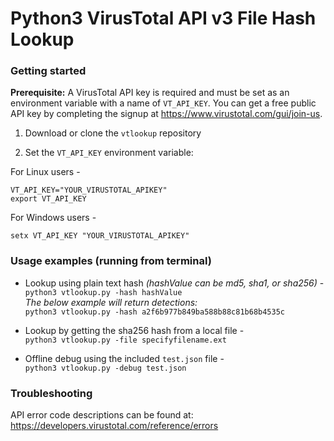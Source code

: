 # Python3 VirusTotal API v3 File Hash Lookup

### Getting started  

**Prerequisite:** A VirusTotal API key is required and must be set as an environment variable with a name of `VT_API_KEY`. You can get a free public API key by completing the signup at https://www.virustotal.com/gui/join-us.

1. Download or clone the `vtlookup` repository 

2. Set the `VT_API_KEY` environment variable:

For Linux users -
```
VT_API_KEY="YOUR_VIRUSTOTAL_APIKEY"
export VT_API_KEY
```

For Windows users -
```
setx VT_API_KEY "YOUR_VIRUSTOTAL_APIKEY"
```

### Usage examples (running from terminal)

- Lookup using plain text hash *(hashValue can be md5, sha1, or sha256)*  -  
`python3 vtlookup.py -hash hashValue`  
*The below example will return detections:*  
`python3 vtlookup.py -hash a2f6b977b849ba588b88c81b68b4535c`  

- Lookup by getting the sha256 hash from a local file -  
`python3 vtlookup.py -file specifyfilename.ext`

- Offline debug using the included `test.json` file -  
`python3 vtlookup.py -debug test.json`

### Troubleshooting

API error code descriptions can be found at: https://developers.virustotal.com/reference/errors  
